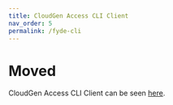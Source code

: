```yaml
---
title: CloudGen Access CLI Client
nav_order: 5
permalink: /fyde-cli
---
```


# Moved

CloudGen Access CLI Client can be seen [here](https://campus.barracuda.com/product/cloudgenaccess/doc/93201559/cloudgen-access-cli-client/).
